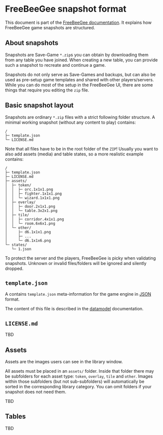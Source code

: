 # FreeBeeGee snapshot format

This document is part of the [FreeBeeGee documentation](DOCS.md). It explains how FreeBeeGee game snapshots are structured.

## About snapshots

Snapshots are Save-Game `*.zip`s you can obtain by downloading them from any table you have joined. When creating a new table, you can provide such a snapshot to recreate and continue a game.

Snapshots do not only serve as Save-Games and backups, but can also be used as pre-setup game templates and shared with other players/servers. While you can do most of the setup in the FreeBeeGee UI, there are some things that require you editing the `zip` file.

## Basic snapshot layout

Snapshots are ordinary `*.zip` files with a strict following folder structure. A minimal working snapshot (without any content to play) contains:

```
/
├─ template.json
└─ LICENSE.md
```

Note that all files have to be in the root folder of the `ZIP`! Usually you want to also add assets (media) and table states, so a more realistic example contains:

```
/
├─ template.json
├─ LICENSE.md
├─ assets/
│  ├─ token/
│  │  ├─ orc.1x1x1.png
│  │  ├─ fighter.1x1x1.png
│  │  └─ wizard.1x1x1.png
│  ├─ overlay/
│  │  ├─ door.2x1x1.png
│  │  └─ table.3x2x1.png
│  ├─ tile/
│  │  ├─ corridor.4x1x1.png
│  │  └─ room.6x6x1.png
│  └─ other/
│     ├─ d6.1x1x1.png
│     ├─ ...
│     └─ d6.1x1x6.png
└─ states/
   └─ 1.json
```

To protect the server and the players, FreeBeeGee is picky when validating snapshots. Unknown or invalid files/folders will be ignored and silently dropped.

## `template.json`

A contains `template.json` meta-information for the game engine in [JSON](https://en.wikipedia.org/wiki/JSON) format.

The content of this file is described in the [datamodel](datamodel.md#templates) documentation.

## `LICENSE.md`

TBD

## Assets

Assets are the images users can see in the library window.

All assets must be placed in an `assets/` folder. Inside that folder there may be subfolders for each asset type: `token`, `overlay`, `tile` and `other`. Images within those subfolders (but not sub-subfolders) will automatically be sorted in the corresponding library category. You can omit folders if your snapshot does not need them.

TBD

## Tables

TBD
